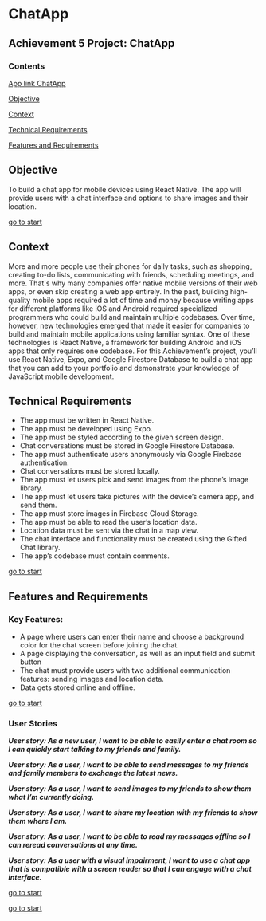 # ChatApp

## **Achievement 5 Project: ChatApp**

### **Contents**

[App link ChatApp](https://github.com/Maya-Bitter/ChatApp)

[Objective](#Objective)

[Context](#Context)

[Technical Requirements](#Technical-Requirements)

[Features and Requirements](#Features-and-Requirements)

## **Objective**

To build a chat app for mobile devices using React Native. The app will
provide users with a chat interface and options to share images and their
location.

[go to start](#Contents)

## Context

More and more people use their phones for daily tasks, such as shopping, creating to-do lists,
communicating with friends, scheduling meetings, and more. That's why many companies offer native
mobile versions of their web apps, or even skip creating a web app entirely.
In the past, building high-quality mobile apps required a lot of time and money because writing apps
for different platforms like iOS and Android required specialized programmers who could build and
maintain multiple codebases.
Over time, however, new technologies emerged that made it easier for companies to build and
maintain mobile applications using familiar syntax. One of these technologies is React Native, a
framework for building Android and iOS apps that only requires one codebase.
For this Achievement’s project, you’ll use React Native, Expo, and Google Firestore Database to build a
chat app that you can add to your portfolio and demonstrate your knowledge of JavaScript mobile
development.


## Technical Requirements

* The app must be written in React Native.
* The app must be developed using Expo.
* The app must be styled according to the given screen design.
* Chat conversations must be stored in Google Firestore Database.
* The app must authenticate users anonymously via Google Firebase authentication.
* Chat conversations must be stored locally.
* The app must let users pick and send images from the phone’s image library.
* The app must let users take pictures with the device’s camera app, and send them.
* The app must store images in Firebase Cloud Storage.
* The app must be able to read the user’s location data.
* Location data must be sent via the chat in a map view.
* The chat interface and functionality must be created using the Gifted Chat library.
* The app’s codebase must contain comments.

[go to start](#Contents)

## Features and Requirements

### Key Features:

* A page where users can enter their name and choose a background color for the chat screen before joining the chat.
* A page displaying the conversation, as well as an input field and submit button
* The chat must provide users with two additional communication features: sending images
and location data.
* Data gets stored online and offline.

[go to start](#Contents)

### User Stories

___User story:
As a new user, I want to be able to easily enter a chat room so I can quickly start talking to my
friends and family.___

___User story:
As a user, I want to be able to send messages to my friends and family members to exchange
the latest news.___

___User story:
As a user, I want to send images to my friends to show them what I’m currently doing.___

___User story:
As a user, I want to share my location with my friends to show them where I am.___

___User story:
As a user, I want to be able to read my messages offline so I can reread conversations at any
time.___

___User story:
As a user with a visual impairment, I want to use a chat app that is compatible with a screen
reader so that I can engage with a chat interface.___

[go to start](#Contents)


[go to start](#Contents)

